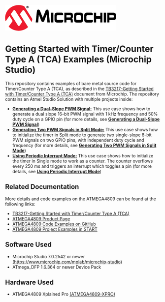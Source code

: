 <!-- Please do not change this logo with link -->
[![MCHP](images/microchip.png)](https://www.microchip.com)

# Getting Started with Timer/Counter Type A (TCA) Examples (Microchip Studio)

  This repository contains examples of bare metal source code for Timer/Counter Type A (TCA), as described in the [TB3217-Getting Started with Timer/Counter Type A (TCA)](https://ww1.microchip.com/downloads/en/Appnotes/TB3217-Getting-Started-with-TCA-90003217A.pdf) document from Microchip. The repository contains an Atmel Studio Solution with multiple projects inside:

* [<strong>Generating a Dual-Slope PWM Signal:</strong>](Generating_a_Dual-slope_PWM_Signal) This use case shows how to generate a dual slope 16-bit PWM signal with 1 kHz frequency and 50% duty cycle on a GPIO pin (for more details, see [<strong>Generating a Dual-Slope PWM Signal</strong>](Generating_a_Dual-slope_PWM_Signal))
* [<strong>Generating Two PWM Signals in Split Mode:</strong>](Generating_Two_PWM_Signals_in_Split_Mode) This use case shows how to initialize the timer in Split mode to generate two single-slope 8-bit PWM signals on two GPIO pins, with independent duty cycle and frequency (for more details, see [<strong>Generating Two PWM Signals in Split Mode</strong>](Generating_Two_PWM_Signals_in_Split_Mode))
* [<strong>Using Periodic Interrupt Mode:</strong>](Using_Periodic_Interrupt_Mode) This use case shows how to initialize the timer in Single mode to work as a counter. The counter overflows every 250 ms and triggers an interrupt which toggles a pin (for more details, see [<strong>Using Periodic Interrupt Mode</strong>](Using_Periodic_Interrupt_Mode))


## Related Documentation
More details and code examples on the ATMEGA4809 can be found at the following links:
- [TB3217-Getting Started with Timer/Counter Type A (TCA)](https://ww1.microchip.com/downloads/en/Appnotes/TB3217-Getting-Started-with-TCA-90003217A.pdf)
- [ATMEGA4809 Product Page](https://www.microchip.com/wwwproducts/en/ATMEGA4809)
- [ATMEGA4809 Code Examples on GitHub](https://github.com/microchip-pic-avr-examples?q=atmega4809)
- [ATMEGA4809 Project Examples in START](https://start.atmel.com/#examples/ATMEGA4809XplainedPro)


## Software Used
- Microchip Studio 7.0.2542 or newer [(https://www.microchip.com/mplab/microchip-studio)](https://www.microchip.com/mplab/microchip-studio)
- ATmega_DFP 1.6.364 or newer Device Pack


## Hardware Used
- ATMEGA4809 Xplained Pro [(ATMEGA4809-XPRO)](https://www.microchip.com/developmenttools/ProductDetails/ATMEGA4809-XPRO)
